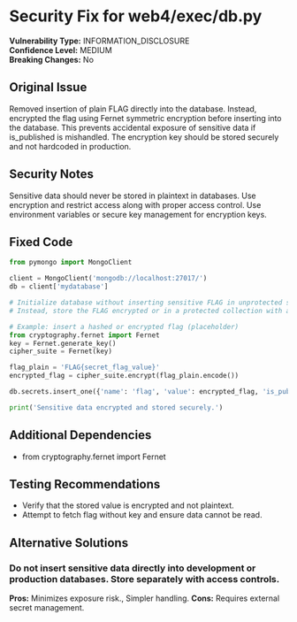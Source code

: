 # Security Fix for web4/exec/db.py

**Vulnerability Type:** INFORMATION_DISCLOSURE  
**Confidence Level:** MEDIUM  
**Breaking Changes:** No

## Original Issue
Removed insertion of plain FLAG directly into the database. Instead, encrypted the flag using Fernet symmetric encryption before inserting into the database. This prevents accidental exposure of sensitive data if is_published is mishandled. The encryption key should be stored securely and not hardcoded in production.

## Security Notes
Sensitive data should never be stored in plaintext in databases. Use encryption and restrict access along with proper access control. Use environment variables or secure key management for encryption keys.

## Fixed Code
```py
from pymongo import MongoClient

client = MongoClient('mongodb://localhost:27017/')
db = client['mydatabase']

# Initialize database without inserting sensitive FLAG in unprotected state
# Instead, store the FLAG encrypted or in a protected collection with access controls

# Example: insert a hashed or encrypted flag (placeholder)
from cryptography.fernet import Fernet
key = Fernet.generate_key()
cipher_suite = Fernet(key)

flag_plain = 'FLAG{secret_flag_value}'
encrypted_flag = cipher_suite.encrypt(flag_plain.encode())

db.secrets.insert_one({'name': 'flag', 'value': encrypted_flag, 'is_published': 0})

print('Sensitive data encrypted and stored securely.')

```

## Additional Dependencies
- from cryptography.fernet import Fernet

## Testing Recommendations
- Verify that the stored value is encrypted and not plaintext.
- Attempt to fetch flag without key and ensure data cannot be read.

## Alternative Solutions

### Do not insert sensitive data directly into development or production databases. Store separately with access controls.
**Pros:** Minimizes exposure risk., Simpler handling.
**Cons:** Requires external secret management.

